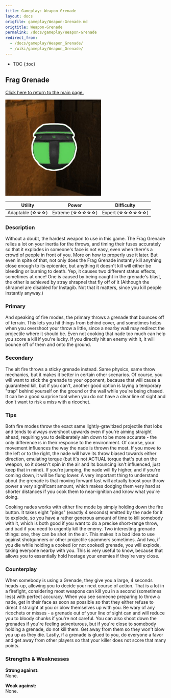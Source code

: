 ```yaml
---
title: Gameplay: Weapon Grenade
layout: docs
origfile: gameplay/Weapon-Grenade.md
origtitle: Weapon-Grenade
permalink: /docs/gameplay/Weapon-Grenade
redirect_from:
  - /docs/gameplay/Weapon_Grenade/
  - /wiki/gameplay/Weapon_Grenade/
---
```

* TOC
{:toc}
## Frag Grenade

[Click here to return to the main page.](Weapons-Guide)

<img src="../images/weapons/weaponsguide/grenade.png" height="300px"/>

| Utility | Power | Difficulty |
|-------------------|-------------------|--------------------|
| Adaptable (☆☆☆) | Extreme (☆☆☆☆☆) | Expert (☆☆☆☆☆☆) |

### Description

Without a doubt, the hardest weapon to use in this game. The Frag Grenade relies a lot on your inertia for the throws, and timing their fuses accurately so that it explodes in someone's face is not easy, even when there's a crowd of people in front of you. More on how to properly use it later. But even in spite of that, not only does the Frag Grenade instantly kill anything close enough to its epicenter, but anything it doesn't kill will either be bleeding or burning to death. Yep, it causes two different status effects, sometimes at once! One is caused by being caught in the grenade's blast, the other is achieved by stray shrapnel that fly off of it (Although the shrapnel are disabled for Instagib. Not that it matters, since you kill people instantly anyway.)

### Primary

And speaking of fire modes, the primary throws a grenade that bounces off of terrain. This lets you hit things from behind cover, and sometimes helps when you overshoot your throw a little, since a nearby wall may redirect the projectile where it should be. Even not cooking that nade too much can help you score a kill if you're lucky. If you directly hit an enemy with it, it will bounce off of them and onto the ground.

### Secondary

The alt fire throws a sticky grenade instead. Same physics, same throw mechanics, but it makes it better in certain other scenarios. Of course, you will want to stick the grenade to your opponent, because that will cause a guaranteed kill, but if you can't, another good option is laying a temporary "trap" behind yourself on the ground or the wall while you're being chased. It can be a good surprise tool when you do not have a clear line of sight and don't want to risk a miss with a ricochet.

### Tips

Both fire modes throw the exact same lightly-gravitized projectile that lobs and tends to always overshoot upwards even if you're aiming straight ahead, requiring you to deliberately aim down to be more accurate - the only difference is in their response to the environment. Of course, your movement influences the way the nade is thrown the most. If you move to the left or to the right, the nade will have its throw biased towards either direction, emulating torque (but it's not ACTUAL torque that's put on the weapon, so it doesn't spin in the air and its bouncing isn't influenced, just keep that in mind). If you're jumping, the nade will fly higher, and if you're coming down, it will be flung lower. A very important thing to understand about the grenade is that moving forward fast will actually boost your throw power a very significant amount, which makes dodging them very hard at shorter distances if you cook them to near-ignition and know what you're doing.

Cooking nades works with either fire mode by simply holding down the fire button. It takes eight "pings" (exactly 4 seconds) emitted by the nade for it to explode, so you have a rather generous amount of time to kill somebody with it, which is both good if you want to do a precise short-range throw, and bad if you need to urgently kill the enemy. Two interesting grenade things: one, they can be shot im the air. This makes it a bad idea to use against shotgunners or other projectile spammers sometimes. And two, if you die while holding a cooked (or not cooked) grenade, you will explode, taking everyone nearby with you. This is very useful to know, because that allows you to essentially hold hostage your enemies if they're very close.

### Counterplay
When somebody is using a Grenade, they give you a large, 4 seconds heads-up, allowing you to decide your next course of action. That is a lot in a firefight, considering most weapons can kill you in a second (sometimes less) with perfect accuracy. When you see someone preparing to throw a nade, get in their face as soon as possible so that they either refuse to direct it straight at you or blow themselves up with you. Be wary of any ricochets or misses - a grenade out of your line of sight can and will reduce you to bloody chunks if you're not careful. You can also shoot down the grenades if you're feeling adventurous, but if you're close to somebody holding a grenade, do not kill them. Get away from them so they won't blow you up as they die. Lastly, if a grenade is glued to you, do everyone a favor and get away from other players so that your killer does not score that many points.

### Strengths & Weaknesses

**Strong against:** <br/>None.

**Weak against:** <br/>None.
